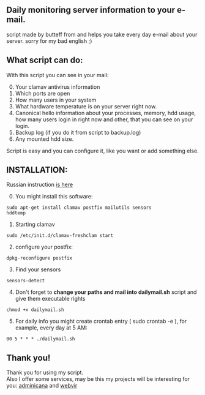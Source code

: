 <h2>Daily monitoring server information to your e-mail.</h2>

script made by butteff from and helps you take every day e-mail about your server.
sorry for my bad english ;)


<h2>What script can do:</h2>

With this script you can see in your mail:

0. Your clamav antivirus information 
1. Which ports are open
2. How many users in your system
3. What hardware temperature is on your server right now.
4. Canonical hello information about your processes, memory, hdd usage, how many users login in right now and other, that you can see on your login.
5. Backup log (if you do it from script to backup.log)
6. Any mounted hdd size.

Script is easy and you can configure it, like you want or add something else.

<h2>INSTALLATION:</h2>

Russian instruction <a href="http://linuxstar.ru/poluchenie-informacii-o-sisteme-ezhednevno-na-pochtu-v-ubuntu-server.html">is here</a> 


0. You might install this software:

<code>sudo apt-get install clamav postfix mailutils sensors hddtemp</code>

1. Starting clamav

<code>sudo /etc/init.d/clamav-freshclam start</code>

2. configure your postfix:

<code>dpkg-reconfigure postfix</code>

3. Find your sensors

<code>sensors-detect</code>

4. Don't forget to <strong>change your paths and mail into dailymail.sh</strong> script and give them executable rights

<code>chmod +x dailymail.sh</code>


5. For daily info you might create crontab entry ( sudo crontab -e ), for example, every day at 5 AM:

<code>00 5 * * * ./dailymail.sh</code>

<h2>Thank you!</h2>
Thank you for using my script.<br/>
Also I offer some services, may be this my projects will be interesting for you:
<a href="http://adminicana.ru/en.html">adminicana</a> and <a href="http://webvir.ru">webvir</a>

